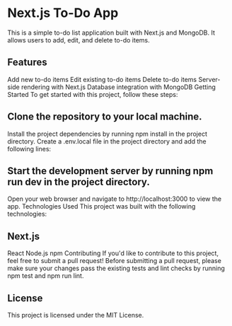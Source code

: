 # Next.js To-Do App
This is a simple to-do list application built with Next.js and MongoDB. It allows users to add, edit, and delete to-do items.

## Features
Add new to-do items
Edit existing to-do items
Delete to-do items
Server-side rendering with Next.js
Database integration with MongoDB
Getting Started
To get started with this project, follow these steps:

## Clone the repository to your local machine.
Install the project dependencies by running npm install in the project directory.
Create a .env.local file in the project directory and add the following lines:

## Start the development server by running npm run dev in the project directory.
Open your web browser and navigate to http://localhost:3000 to view the app.
Technologies Used
This project was built with the following technologies:

## Next.js
React
Node.js
npm
Contributing
If you'd like to contribute to this project, feel free to submit a pull request! Before submitting a pull request, please make sure your changes pass the existing tests and lint checks by running npm test and npm run lint.

## License
This project is licensed under the MIT License.